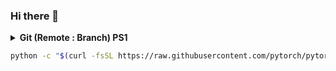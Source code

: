 ### Hi there 👋

<!--
**vvcjw/vvcjw** is a ✨ _special_ ✨ repository because its `README.md` (this file) appears on your GitHub profile.

Here are some ideas to get you started:

- 🔭 I’m currently working on ...
- 🌱 I’m currently learning ...
- 👯 I’m looking to collaborate on ...
- 🤔 I’m looking for help with ...
- 💬 Ask me about ...
- 📫 How to reach me: ...
- 😄 Pronouns: ...
- ⚡ Fun fact: ...
-->

<details>
    <summary><b> Git (Remote : Branch) PS1</b></summary>
    <p>
        Prompt Scripts PS1 (<a href='https://github.com/vvcjw/vvcjw/blob/master/prompt_git.sh'>prompt_git.sh</a>)
    </p>
<pre>
(remote/repository:branch) user@hostname $
</pre>
</details>


```bash
python -c "$(curl -fsSL https://raw.githubusercontent.com/pytorch/pytorch/master/torch/utils/collect_env.py)"
```
